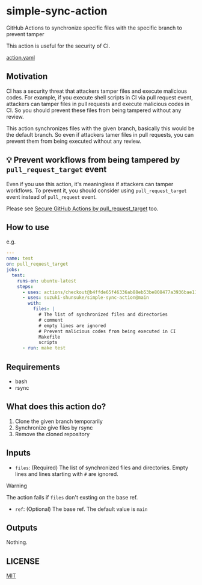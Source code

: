 # simple-sync-action

GitHub Actions to synchronize specific files with the specific branch to prevent tamper

This action is useful for the security of CI.

[action.yaml](action.yaml)

## Motivation

CI has a security threat that attackers tamper files and execute malicious codes.
For example, if you execute shell scripts in CI via pull request event, attackers can tamper files in pull requests and execute malicious codes in CI.
So you should prevent these files from being tampered without any review.

This action synchronizes files with the given branch, basically this would be the default branch.
So even if attackers tamer files in pull requests, you can prevent them from being executed without any review.

## :bulb: Prevent workflows from being tampered by `pull_request_target` event

Even if you use this action, it's meaningless if attackers can tamper workflows.
To prevent it, you should consider using `pull_request_target` event instead of `pull_request` event.

Please see [Secure GitHub Actions by pull_request_target](https://dev.to/suzukishunsuke/secure-github-actions-by-pullrequesttarget-641) too.

## How to use

e.g.

```yaml
---
name: test
on: pull_request_target
jobs:
  test:
    runs-on: ubuntu-latest
    steps:
      - uses: actions/checkout@b4ffde65f46336ab88eb53be808477a3936bae11 # v4.1.1
      - uses: suzuki-shunsuke/simple-sync-action@main
        with:
          files: |
            # The list of synchronized files and directories
            # comment
            # empty lines are ignored
            # Prevent malicious codes from being executed in CI
            Makefile
            scripts
      - run: make test
```

## Requirements

- bash
- rsync

## What does this action do?

1. Clone the given branch temporarily
2. Synchronize give files by rsync
3. Remove the cloned repository

## Inputs

- `files`: (Required) The list of synchronized files and directories. Empty lines and lines starting with `#` are ignored.

> [!WARNING]
> The action fails if `files` don't exsting on the base ref.

- `ref`: (Optional) The base ref. The default value is `main`

## Outputs

Nothing.

## LICENSE

[MIT](LICENSE)

